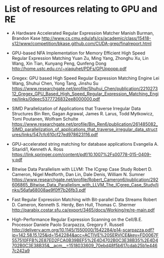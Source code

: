 List of resources relating to GPU and RE
=

* A Hardware Accelerated Regular Expression Matcher
Manish Burman, Brandon Kase
http://www.cs.cmu.edu/afs/cs/academic/class/15418-s12/www/competition/bkase.github.com/CUDA-grep/finalreport.html

* GPU-based NFA Implementation for Memory Efficient High Speed Regular Expression Matching 
Yuan Zu, Ming Yang, Zhonghu Xu, Lin Wang, Xin Tian, Kunyang Peng, Qunfeng Dong
http://home.ustc.edu.cn/~xiaquhet/PDFs/GPUppopp.pdf

* Gregex: GPU based High Speed Regular Expression Matching Engine
Lei Wang, Shuhui Chen, Yong Tang, Jinshu Su
https://www.researchgate.net/profile/Shuhui_Chen/publication/221027312_Gregex_GPU_Based_High_Speed_Regular_Expression_Matching_Engine/links/0deec5377726832ee8000000.pdf

* SIMD Parallelization of Applications that Traverse Irregular Data Structures
Bin Ren, Gagan Agrawal, James R. Larus, Todd Mytkowicz, Tomi Poutanen, Wolfram Schulte
https://www.researchgate.net/profile/Bin_Ren6/publication/261485082_SIMD_parallelization_of_applications_that_traverse_irregular_data_structures/links/547cfc610cf27ed978623116.pdf

* GPU-accelerated string matching for database applications
Evangelia A. Sitaridi1, Kenneth A. Ross
https://link.springer.com/content/pdf/10.1007%2Fs00778-015-0409-y.pdf

* Bitwise Data Parallelism with LLVM: The ICgrep Case Study
Robert D. Cameron, Nigel Medforth, Dan Lin, Dale Denis, William N. Sumner
https://www.researchgate.net/profile/Robert_Cameron6/publication/292606865_Bitwise_Data_Parallelism_with_LLVM_The_ICgrep_Case_Study/links/56afa68008ae9f0ff7b26fb3.pdf

* Fast Regular Expression Matching with Bit-parallel Data Streams
Robert D. Cameron, Kenneth S. Herdy, Ben Hull, Thomas C. Shermer
http://parabix.costar.sfu.ca/export/3465/docs/Working/re/re-main.pdf

* High-Performance Regular Expression Scanning on the Cell/B.E. Processor
Daniele Paolo Scarpazza, Gregory F. Russell
http://delivery.acm.org/10.1145/1550000/1542284/p14-scarpazza.pdf?ip=142.58.15.125&id=1542284&acc=ACTIVE%20SERVICE&key=FD0067F557510FFB%2E87ED2FCA0B39BEF5%2E4D4702B0C3E38B35%2E4D4702B0C3E38B35&__acm__=1518033609_70ebd48f5b617cdab25b1e4467c242a9
